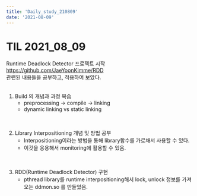 ```yaml
---
title: 'Daily_study_210809'
date: '2021-08-09'
---
```


# TIL 2021_08_09

Runtime Deadlock Detector 프로젝트 시작  
https://github.com/JaeYoonKimme/RDD  
관련된 내용들을 공부하고, 적용하여 보았다.  
<br>  


1. Build 의 개념과 과정 복습  
    - preprocessing -> compile -> linking
    - dynamic linking vs static linking

<br>

2. Library Interpositioning 개념 및 방법 공부  
    - Interpositioning이라는 방법을 통해 library함수를 가로채서 사용할 수 있다.  
    - 이것을 응용해서 monitoring에 활용할 수 있음. 

<br>

3. RDD(Runtime Deadlock Detector) 구현
    - pthread library를 runtime interpositioning해서 lock, unlock 정보를 가져오는 ddmon.so 를 만들었음.